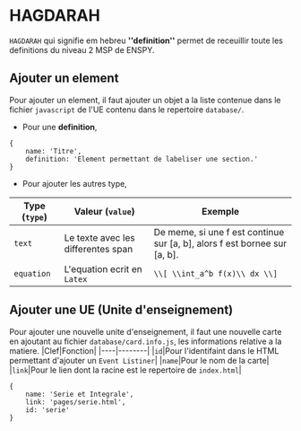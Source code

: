 # HAGDARAH
`HAGDARAH` qui signifie em hebreu **''definition''** permet de receuillir toute les definitions du niveau 2 MSP de ENSPY.

## Ajouter un element
Pour ajouter un element, il faut ajouter un objet a la liste contenue dans le fichier `javascript` de l'UE contenu dans le repertoire `database/`.
- Pour une __definition__,
```JS
{
    name: 'Titre',
    definition: 'Element permettant de labeliser une section.'
}
```
- Pour ajouter les autres type,

|Type (`type`)|Valeur (`value`)|Exemple|
|----------|-------------|-------|
|`text`|Le texte avec les differentes span|De meme, si une  <span class="italique">f est continue sur [a, b]</span>, alors f est <span class="italique">bornee sur [a, b]</span>.|
|`equation`|L'equation ecrit en `Latex`|`\\[ \\int_a^b f(x)\\ dx \\]`|

## Ajouter une UE (Unite d'enseignement)
Pour ajouter une nouvelle unite d'enseignement, il faut une nouvelle carte en ajoutant au fichier `database/card.info.js`, les informations relative a la matiere.
|Clef|Fonction|
|----|--------|
|`id`|Pour l'identifaint dans le HTML permettant d'ajouter un `Event Listiner`|
|`name`|Pour le nom de la carte|
|`link`|Pour le lien dont la racine est le repertoire de `index.html`|
```JS
{
    name: 'Serie et Integrale',
    link: 'pages/serie.html',
    id: 'serie'
}
```